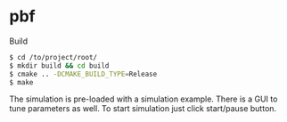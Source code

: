 # pbf

Build

```bash
$ cd /to/project/root/
$ mkdir build && cd build
$ cmake .. -DCMAKE_BUILD_TYPE=Release
$ make
```

The simulation is pre-loaded with a simulation example. There is a GUI to tune parameters as well. To start simulation just click start/pause button. 


